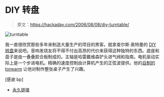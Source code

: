 # DIY 转盘

> 原文：<https://hackaday.com/2006/08/08/diy-turntable/>

![turntable](img/5dc4de613501f21a929811e154d5657d.png)

我一直很欣赏那些多年来制造大量生产的项目的黑客。就拿查尔斯·奥特曼的 [DIY 转盘](http://www.altmann.haan.de/turntable/)来说吧。音响发烧友将不得不付出高昂的代价来获得这种独特的东西。底座和盘子是由一叠叠胶合板制成的。主轴是哈雷戴维森铲头进气阀和指南。电机驱动实际上是一个步进电机。精确的速度控制由计算机产生的正弦波提供。他的[自制的 tonearm](http://www.altmann.haan.de/tonearm/) 让他对制作整张桌子产生了兴趣。

[感谢 bp]

*   [永久链接](http://www.altmann.haan.de/turntable/)